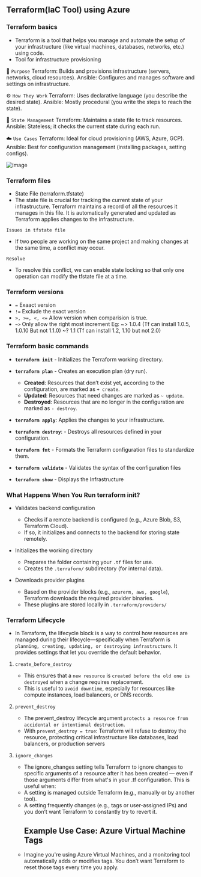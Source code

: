 ## Terraform(IaC Tool) using Azure
### Terraform basics
- Terraform is a tool that helps you manage and automate the setup of your infrastructure (like virtual machines, databases, networks, etc.) using code.
- Tool for infrastructure provisioning
  
🔧 `Purpose`
Terraform: Builds and provisions infrastructure (servers, networks, cloud resources).
Ansible: Configures and manages software and settings on infrastructure.

⚙️ `How They Work`
Terraform: Uses declarative language (you describe the desired state).
Ansible: Mostly procedural (you write the steps to reach the state).

🔁 `State Management`
Terraform: Maintains a state file to track resources.
Ansible: Stateless; it checks the current state during each run.

☁️ `Use Cases`
Terraform: Ideal for cloud provisioning (AWS, Azure, GCP).
Ansible: Best for configuration management (installing packages, setting configs).

![image](https://github.com/user-attachments/assets/8784567f-6f62-47b2-bb1c-3e836dc8ac90)


### Terraform files
- State File (terraform.tfstate)
 - The state file is crucial for tracking the current state of your infrastructure. Terraform maintains a record of all the resources it manages in this file. It is automatically generated and updated as Terraform applies changes to the infrastructure.

`Issues in tfstate file`
- If two people are working on the same project and making changes at the same time, a conflict may occur.

`Resolve`
- To resolve this conflict, we can enable state locking so that only one operation can modify the tfstate file at a time.

### Terraform versions
- `=` Exaact version
- `!=` Exclude the exact version
- `>, >=, <, <=` Allow version when comparision is true.
- `~>` Only allow the right most increment
	Eg: ~> 1.0.4 (Tf can install 1.0.5, 1.0.10 But not 1.1.0)
	    ~? 1.1 (Tf can install 1.2, 1.10 but not 2.0)



### Terraform basic commands
- **`terraform init`**    - Initializes the Terraform working directory.
- **`terraform plan`** - Creates an execution plan (dry run).
	-    **Created**: Resources that don’t exist yet, according to the configuration, are marked as `+ create`.
    -   **Updated**: Resources that need changes are marked as `~ update`.
    -   **Destroyed**: Resources that are no longer in the configuration are marked as `- destroy`.
      
- **`terraform apply`**: Applies the changes to your infrastructure.
- **`terraform destroy`**: -   Destroys all resources defined in your configuration.
- **`terraform fmt`** -   Formats the Terraform configuration files to standardize them.
- **`terraform validate`** - Validates the syntax of the configuration files
- **`terraform show`**  - Displays the Infrastructure

### What Happens When You Run terraform init?
- Validates backend configuration
  	- Checks if a remote backend is configured (e.g., Azure Blob, S3, Terraform Cloud).
  	- If so, it initializes and connects to the backend for storing state remotely.

- Initializes the working directory
	- Prepares the folder containing your `.tf` files for use.
   	- Creates the `.terraform/` subdirectory (for internal data).

- Downloads provider plugins
  - Based on the provider blocks (e.g., `azurerm, aws, google`), Terraform downloads the required provider binaries.
  - These plugins are stored locally in `.terraform/providers/`

### Terraform Lifecycle
- In Terraform, the lifecycle block is a way to control how resources are managed during their lifecycle—specifically when Terraform is `planning, creating, updating, or destroying infrastructure`. It provides settings that let you override the default behavior.
 1. `create_before_destroy`
    - This ensures that a `new resource` is `created before the old one is destroyed` when a change requires replacement.
    - This is useful to `avoid downtime`, especially for resources like compute instances, load balancers, or DNS records.
 2. `prevent_destroy`

    - The prevent_destroy lifecycle argument `protects a resource from accidental or intentional destruction`.
    - With `prevent_destroy = true`: Terraform will refuse to destroy the resource, protecting critical infrastructure like databases, load balancers, or production servers
3. `ignore_changes`

    - The ignore_changes setting tells Terraform to ignore changes to specific arguments of a resource after it has been created — even if those arguments differ from what's in your .tf configuration. This is useful when:
    - A setting is managed outside Terraform (e.g., manually or by another tool).
    - A setting frequently changes (e.g., tags or user-assigned IPs) and you don’t want Terraform to constantly try to revert it.
      ## Example Use Case: Azure Virtual Machine Tags
	- Imagine you're using Azure Virtual Machines, and a monitoring tool automatically adds or modifies tags. You don’t want Terraform to reset those tags every time you apply.
